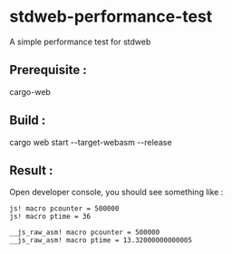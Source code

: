 # stdweb-performance-test
A simple performance test for stdweb


## Prerequisite :
cargo-web

## Build : 
cargo web start --target-webasm --release

## Result :
Open developer console, you should see something like :
```
js! macro pcounter = 500000
js! macro ptime = 36

__js_raw_asm! macro pcounter = 500000
__js_raw_asm! macro ptime = 13.32000000000005
```
